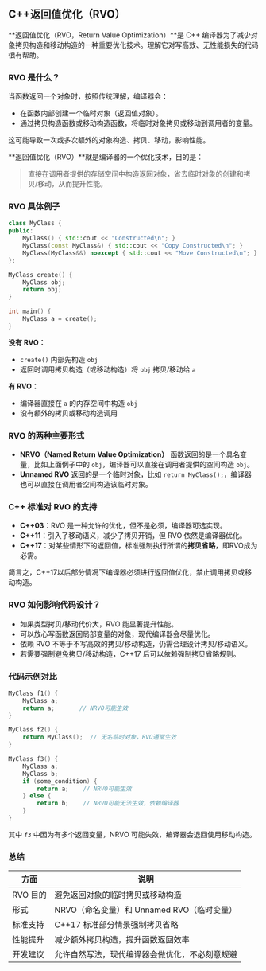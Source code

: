 ## C++返回值优化（RVO）

**返回值优化（RVO，Return Value Optimization）**是 C++ 编译器为了减少对象拷贝构造和移动构造的一种重要优化技术。理解它对写高效、无性能损失的代码很有帮助。

### RVO 是什么？

当函数返回一个对象时，按照传统理解，编译器会：

- 在函数内部创建一个临时对象（返回值对象）。
- 通过拷贝构造函数或移动构造函数，将临时对象拷贝或移动到调用者的变量。

这可能导致一次或多次额外的对象构造、拷贝、移动，影响性能。

**返回值优化（RVO）**就是编译器的一个优化技术，目的是：

> 直接在调用者提供的存储空间中构造返回对象，省去临时对象的创建和拷贝/移动，从而提升性能。

### RVO 具体例子

```cpp
class MyClass {
public:
    MyClass() { std::cout << "Constructed\n"; }
    MyClass(const MyClass&) { std::cout << "Copy Constructed\n"; }
    MyClass(MyClass&&) noexcept { std::cout << "Move Constructed\n"; }
};

MyClass create() {
    MyClass obj;
    return obj;
}

int main() {
    MyClass a = create();
}
```

**没有 RVO：**

- `create()` 内部先构造 `obj`
- 返回时调用拷贝构造（或移动构造）将 `obj` 拷贝/移动给 `a`

**有 RVO：**

- 编译器直接在 `a` 的内存空间中构造 `obj`
- 没有额外的拷贝或移动构造调用

### RVO 的两种主要形式

- **NRVO（Named Return Value Optimization）**
  函数返回的是一个具名变量，比如上面例子中的 `obj`，编译器可以直接在调用者提供的空间构造 `obj`。
- **Unnamed RVO**
  返回的是一个临时对象，比如 `return MyClass();`，编译器也可以直接在调用者空间构造该临时对象。

### C++ 标准对 RVO 的支持

- **C++03**：RVO 是一种允许的优化，但不是必须，编译器可选实现。
- **C++11**：引入了移动语义，减少了拷贝开销，但 RVO 依然是编译器优化。
- **C++17**：对某些情形下的返回值，标准强制执行所谓的**拷贝省略**，即RVO成为必需。

简言之，C++17以后部分情况下编译器必须进行返回值优化，禁止调用拷贝或移动构造。

### RVO 如何影响代码设计？

- 如果类型拷贝/移动代价大，RVO 能显著提升性能。
- 可以放心写函数返回局部变量的对象，现代编译器会尽量优化。
- 依赖 RVO 不等于不写高效的拷贝/移动构造，仍需合理设计拷贝/移动语义。
- 若需要强制避免拷贝/移动构造，C++17 后可以依赖强制拷贝省略规则。

### 代码示例对比

```cpp
MyClass f1() {
    MyClass a;
    return a;       // NRVO可能生效
}

MyClass f2() {
    return MyClass();  // 无名临时对象，RVO通常生效
}

MyClass f3() {
    MyClass a;
    MyClass b;
    if (some_condition) {
        return a;    // NRVO可能生效
    } else {
        return b;    // NRVO可能无法生效，依赖编译器
    }
}
```

其中 `f3` 中因为有多个返回变量，NRVO 可能失效，编译器会退回使用移动构造。

### 总结

| 方面     | 说明                                           |
| -------- | ---------------------------------------------- |
| RVO 目的 | 避免返回对象的临时拷贝或移动构造               |
| 形式     | NRVO（命名变量）和 Unnamed RVO（临时变量）     |
| 标准支持 | C++17 标准部分情景强制拷贝省略                 |
| 性能提升 | 减少额外拷贝构造，提升函数返回效率             |
| 开发建议 | 允许自然写法，现代编译器会做优化，不必刻意规避 |
